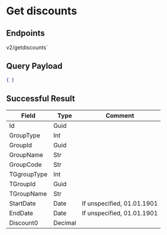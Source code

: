 # Get discounts

## Endpoints

<!--@include: @/dist/md/api_url.md-->v2/getdiscounts`

## Query Payload
```json
{ }
```
## Successful Result

|Field|Type|Comment|
|-----|----|-------|
|Id|Guid||	
|GroupType|Int||	
|GroupId|Guid||	
|GroupName|Str||	
|GroupCode|Str||	
|TGgroupType|Int||
|TGroupId|Guid||
|TGroupName|Str||
|StartDate|Date|If unspecified, 01.01.1901|
|EndDate|Date|If unspecified, 01.01.1901|
|Discount0|Decimal||